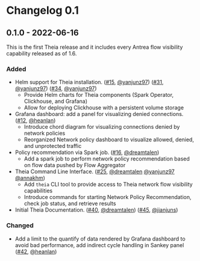 # Changelog 0.1

## 0.1.0 - 2022-06-16

This is the first Theia release and it includes every Antrea flow visibility capability released as of 1.6.

### Added

- Helm support for Theia installation. ([#15](https://github.com/antrea-io/theia/pull/15), [@yanjunz97]) ([#31](https://github.com/antrea-io/theia/pull/31), [@yanjunz97]) ([#34](https://github.com/antrea-io/theia/pull/34), [@yanjunz97])
  * Provide Helm charts for Theia components (Spark Operator, Clickhouse, and Grafana)
  * Allow for deploying Clickhouse with a persistent volume storage
- Grafana dashboard: add a panel for visualizing denied connections. ([#12](https://github.com/antrea-io/theia/pull/12), [@heanlan])
  * Introduce chord diagram for visualizing connections denied by network policies
  * Reorganized Network policy dashboard to visualize allowed, denied, and unprotected traffic
- Policy recommendation via Spark job. ([#16](https://github.com/antrea-io/theia/pull/16), [@dreamtalen])
  * Add a spark job to perform network policy recommendation based on flow data pushed by Flow Aggregator
- Theia Command Line Interface. ([#25](https://github.com/antrea-io/theia/pull/25), [@dreamtalen] [@yanjunz97] [@annakhm])
  * Add `theia` CLI tool to provide access to Theia network flow visibility capabilities
  * Introduce commands for starting Network Policy Recommendation, check job status, and retrieve results
- Initial Theia Documentation. ([#40](https://github.com/antrea-io/theia/pull/45/), [@dreamtalen]) ([#45](https://github.com/antrea-io/theia/pull/45/), [@jianjuns])

### Changed

- Add a limit to the quantify of data rendered by Grafana dashboard to avoid bad performance, add indirect cycle handling in Sankey panel ([#42](https://github.com/antrea-io/theia/pull/42), [@heanlan])

[@annakhm]: https://github.com/annakhm
[@dreamtalen]: https://github.com/dreamtalen
[@hangyan]: https://github.com/hangyan
[@heanlan]: https://github.com/heanlan
[@jianjuns]: https://github.com/jianjuns
[@yanjunz97]: https://github.com/yanjunz97
